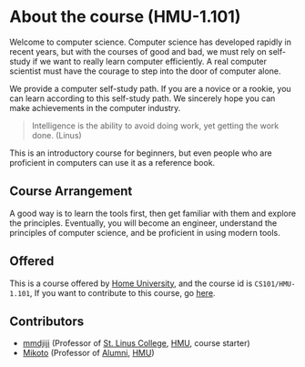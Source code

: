 # About the course (HMU-1.101)

Welcome to computer science. Computer science has developed rapidly in recent years, but with the courses of good and bad, we must rely on self-study if we want to really learn computer efficiently. A real computer scientist must have the courage to step into the door of computer alone.

We provide a computer self-study path. If you are a novice or a rookie, you can learn according to this self-study path. We sincerely hope you can make achievements in the computer industry.

> Intelligence is the ability to avoid doing work, yet getting the work done. (Linus)

This is an introductory course for beginners, but even people who are proficient in computers can use it as a reference book.

## Course Arrangement

A good way is to learn the tools first, then get familiar with them and explore the principles. Eventually, you will become an engineer, understand the principles of computer science, and be proficient in using modern tools.

## Offered

This is a course offered by [Home University](https://hmu.ac.cn/), and the course id is `CS101/HMU-1.101`, If you want to contribute to this course, go [here](https://github.com/HMUniversity/CS101).


## Contributors

* [mmdjiji](https://github.com/mmdjiji) (Professor of [St. Linus College](https://github.com/orgs/HMUniversity/teams/st-linus-college), [HMU](https://hmu.ac.cn/), course starter)
* [Mikoto](https://github.com/mikoto2464) (Professor of [Alumni](https://github.com/orgs/HMUniversity/teams/alumni), [HMU](https://hmu.ac.cn/))
